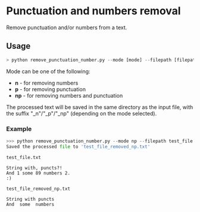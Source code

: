 # Punctuation and numbers removal

Remove punctuation and/or numbers from a text.

## Usage

```py
> python remove_punctuation_number.py --mode [mode] --filepath [filepath]
```

Mode can be one of the following: 

- **n** - for removing numbers
- **p** - for removing punctuation
- **np** - for removing numbers and punctuation

The processed text will be saved in the same directory as the input file, with the suffix "_n"/"_p"/"_np" (depending on the mode selected).

### Example

```py
>>> python remove_punctuation_number.py --mode np --filepath test_file.txt
Saved the processed file to 'test_file_removed_np.txt'
```

```
test_file.txt

String with, puncts?!
And 1 some 89 numbers 2.
:)
```

```
test_file_removed_np.txt

String with puncts
And  some  numbers 

```